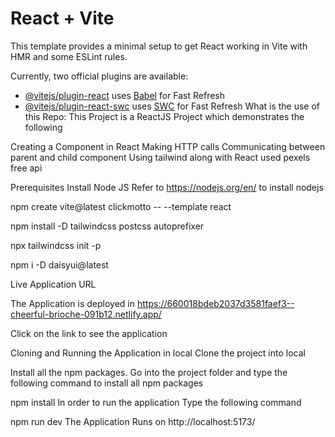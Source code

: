 # React + Vite

This template provides a minimal setup to get React working in Vite with HMR and some ESLint rules.

Currently, two official plugins are available:

- [@vitejs/plugin-react](https://github.com/vitejs/vite-plugin-react/blob/main/packages/plugin-react/README.md) uses [Babel](https://babeljs.io/) for Fast Refresh
- [@vitejs/plugin-react-swc](https://github.com/vitejs/vite-plugin-react-swc) uses [SWC](https://swc.rs/) for Fast Refresh
What is the use of this Repo:
This Project is a ReactJS Project which demonstrates the following

Creating a Component in React
Making HTTP calls
Communicating between parent and child component
Using tailwind along with React
used pexels free api


Prerequisites
Install Node JS
Refer to https://nodejs.org/en/ to install nodejs


npm create vite@latest clickmotto -- --template react

npm install -D tailwindcss postcss autoprefixer

npx tailwindcss init -p

npm i -D daisyui@latest

Live Application URL

The Application is deployed in https://660018bdeb2037d3581faef3--cheerful-brioche-091b12.netlify.app/

Click on the link to see the application

Cloning and Running the Application in local
Clone the project into local

Install all the npm packages. Go into the project folder and type the following command to install all npm packages

npm install
In order to run the application Type the following command

npm run dev
The Application Runs on http://localhost:5173/